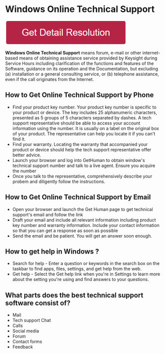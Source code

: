# Windows Online Technical Support

[![Windows Online Technical Support](redd.png)](https://github.com/digicuree/windows.online.technical.support)

**Windows Online Technical Support** means forum, e-mail or other internet-based means of obtaining assistance service provided by Keysight during Service Hours including clarification of the functions and features of the Software, guidance on its operation and the Documentation, but excluding (a) installation or a general consulting service, or (b) telephone assistance, even if the call originates from the Internet.

## How to Get Online Technical Support by Phone

* Find your product key number. Your product key number is specific to your product or device. The key includes 25 alphanumeric characters, presented as 5 groups of 5 characters separated by dashes. A tech support representative should be able to access your account information using the number. It is usually on a label on the original box of your product. The representative can help you locate it if you can't find it.
* Find your warranty. Locating the warranty that accompanied your product or device should help the tech support representative offer better advice.
* Launch your browser and log into GetHuman to obtain window's technical support number and talk to a live agent. Ensure you acquire the number
* Once you talk to the representative, comprehensively describe your probem and diligently follow the instructions.

## How to Get Online Technical Support by Email

* Open your browser and launch the Get Human page to get technical support's email and follow the link
* Draft your email and include all relevant information including product key number and warranty information. Include your contact information so that you can get a response as soon as possible
* Send the email and be patient. You will get an answer soon enough.

## How to get help in Windows ?

* Search for help - Enter a question or keywords in the search box on the taskbar to find apps, files, settings, and get help from the web.
* Get help - Select the Get help link when you're in Settings to learn more about the setting you're using and find answers to your questions.

## What parts does the best technical support software consist of?

* Mail
* Tech support Chat
* Calls
* Social media
* Forum
* Contact forms
* Feedback

